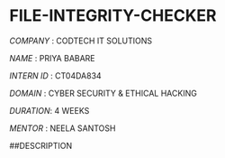 # FILE-INTEGRITY-CHECKER

*COMPANY* : CODTECH IT SOLUTIONS

*NAME* : PRIYA BABARE

*INTERN ID* : CT04DA834 

*DOMAIN* : CYBER  SECURITY & ETHICAL  HACKING

*DURATION*: 4 WEEKS

*MENTOR* : NEELA SANTOSH

##DESCRIPTION
